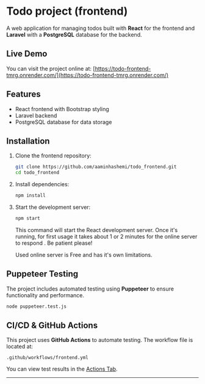 # Todo project (frontend)

A web application for managing todos built with **React** for the frontend and **Laravel** with a **PostgreSQL** database for the backend.

## Live Demo

You can visit the project online at: [https://todo-frontend-tmrg.onrender.com/](https://todo-frontend-tmrg.onrender.com/)

## Features

- React frontend with Bootstrap styling
- Laravel backend
- PostgreSQL database for data storage

## Installation

1. Clone the frontend repository:
   ```sh
   git clone https://github.com/aaminhashemi/todo_frontend.git
   cd todo_frontend
   ```
2. Install dependencies:
   ```sh
   npm install
   ```
3. Start the development server:
   ```sh
   npm start
   ```
    This command will start the React development server. Once it's running, for first usage it takes about 1 or 2 minutes for the online server to respond . Be patient please!
    
    Used online server is Free and has it's own limitations.

    
## Puppeteer Testing

The project includes automated testing using **Puppeteer** to ensure functionality and performance.
   ```sh
   node puppeteer.test.js
   ```
## CI/CD & GitHub Actions
This project uses **GitHub Actions** to automate testing. The workflow file is located at:
```
.github/workflows/frontend.yml
```
You can view test results in the [Actions Tab](https://github.com/aaminhashemi/todo_frontend/actions).

---